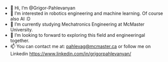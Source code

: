 - 👋 Hi, I’m @Grigor-Pahlevanyan
- 👀 I’m interested in robotics engineering and machine learning. Of course also AI :D
- 🌱 I’m currently studying Mechatronics Engineering at McMaster University.
- 💞️ I’m looking to forward to exploring this field and engineeringal together.
- 📫 You can contact me at: pahlevag@mcmaster.ca or follow me on Linkedin https://www.linkedin.com/in/grigorpahlevanyan/
<!---
Grigor-Pahlevanyan/Grigor-Pahlevanyan is a ✨ special ✨ repository because its `README.md` (this file) appears on your GitHub profile.
You can click the Preview link to take a look at your changes.
--->
